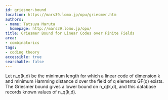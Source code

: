 ```yaml
---
id: griesmer-bound
location: https://mars39.lomo.jp/opu/griesmer.htm
authors:
- name: Tatsuya Maruta
  homepage: http://mars39.lomo.jp/opu/
title: Griesmer Bound for Linear Codes over Finite Fields
area:
- combinatorics
tags:
- coding theory
accessible: true
searchable: false
---
```


Let n_q(k,d) be the minimum length for which a linear code of dimension k and minimum Hamming distance d over the field of q elements GF(q) exists.  The Griesmer bound gives a lower bound on n_q(k,d), and this database records known values of n_q(k,d).